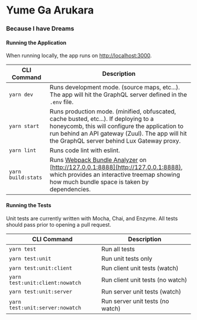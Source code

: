 # Yume Ga Arukara

### Because I have Dreams

#### Running the Application

When running locally, the app runs on [http://localhost:3000](http://localhost:3000).

| CLI Command       | Description                                             |
|-------------------|---------------------------------------------------------|
|`yarn dev`         | Runs development mode. (source maps, etc...). The app will hit the GraphQL server defined in the `.env` file.            |
|`yarn start`       | Runs production mode. (minified, obfuscated, cache busted, etc...). If deploying to a honeycomb, this will configure the application to run behind an API gateway (Zuul). The app will hit the GraphQL server behind Lux Gateway proxy. |
|`yarn lint`        | Runs code lint with eslint.                             |
|`yarn build:stats` | Runs [Webpack Bundle Analyzer](https://github.com/webpack-contrib/webpack-bundle-analyzer) on [http://127.0.0.1:8888](http://127.0.0.1:8888), which provides an interactive treemap showing how much bundle space is taken by dependencies. |

#### Running the Tests

Unit tests are currently written with Mocha, Chai, and Enzyme. All tests should pass prior to opening a pull request.

| CLI Command           | Description                                                            |
|-----------------------|------------------------------------------------------------------------|
|`yarn test`                           | Run all tests                                           |
|`yarn test:unit`                      | Run unit tests only                                     |
|`yarn test:unit:client`               | Run client unit tests (watch)                           |
|`yarn test:unit:client:nowatch`       | Run client unit tests (no watch)                        |
|`yarn test:unit:server`               | Run server unit tests (watch)                           |
|`yarn test:unit:server:nowatch`       | Run server unit tests (no watch)                        |
